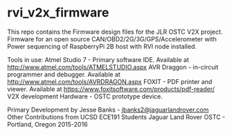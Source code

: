# rvi_v2x_firmware
This repo contains the Firmware design files for the JLR OSTC V2X project. 
Firmware for an open source CAN/OBD2/2G/3G/GPS/Accelerometer with Power sequencing of RaspberryPi 2B host with RVI node installed.

Tools in use:
Atmel Studio 7 - Primary software IDE. Available at http://www.atmel.com/tools/ATMELSTUDIO.aspx
AVR Draggon - in-circuit programmer and debugger. Available at http://www.atmel.com/tools/AVRDRAGON.aspx
FOXIT - PDF printer and viewer. Available at https://www.foxitsoftware.com/products/pdf-reader/
V2X development Hardware - OSTC prototype device.

Primary Development by Jesse Banks - jbanks2@jaguarlandrover.com
Other Contributions from UCSD ECE191 Students 
Jaguar Land Rover OSTC - Portland, Oregon 2015-2016
